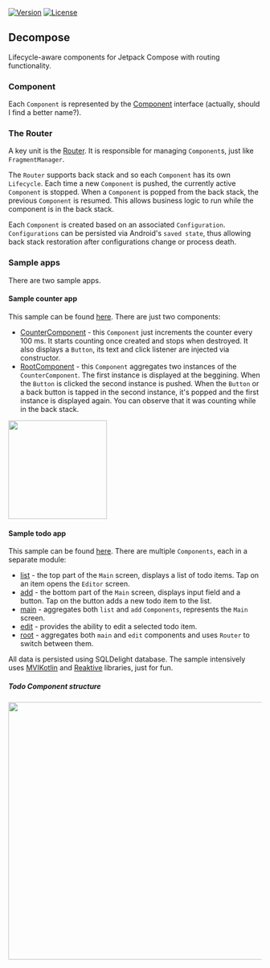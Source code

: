 [![Version](https://jitpack.io/v/arkivanov/decompose.svg)](https://jitpack.io/#arkivanov/decompose)
[![License](https://img.shields.io/badge/License-Apache%202.0-blue.svg)](http://www.apache.org/licenses/LICENSE-2.0)

## Decompose

Lifecycle-aware components for Jetpack Compose with routing functionality.

### Component

Each `Component` is represented by the [Component](https://github.com/arkivanov/Decompose/blob/master/decompose/src/main/java/com/arkivanov/decompose/Component.kt) interface (actually, should I find a better name?).

### The Router

A key unit is the [Router](https://github.com/arkivanov/Decompose/blob/master/decompose/src/main/java/com/arkivanov/decompose/Router.kt).
It is responsible for managing `Component`s, just like `FragmentManager`.

The `Router` supports back stack and so each `Component` has its own `Lifecycle`. Each time a new `Component` is pushed, the currently active `Component` is stopped. When a `Component` is popped from the back stack, the previous `Component` is resumed. This allows business logic to run while the component is in the back stack.

Each `Component` is created based on an associated `Configuration`. `Configurations` can be persisted via Android's `saved state`, thus allowing back stack restoration after configurations change or process death.

### Sample apps

There are two sample apps.

#### Sample counter app

This sample can be found [here](https://github.com/arkivanov/Decompose/tree/master/sample/counter/app).
There are just two components: 
- [CounterComponent](https://github.com/arkivanov/Decompose/blob/master/sample/counter/app/src/main/java/com/arkivanov/counter/app/CounterComponent.kt) - this `Component` just increments the counter every 100 ms. It starts counting once created and stops when destroyed. It also displays a `Button`, its text and click listener are injected via constructor.
- [RootComponent](https://github.com/arkivanov/Decompose/blob/master/sample/counter/app/src/main/java/com/arkivanov/counter/app/RootComponent.kt) - this `Component` aggregates two instances of the `CounterComponent`. The first instance is displayed at the beggining. When the `Button` is clicked the second instance is pushed. When the `Button` or a back button is tapped in the second instance, it's popped and the first instance is displayed again. You can observe that it was counting while in the back stack.

<img src="https://raw.githubusercontent.com/arkivanov/Decompose/master/docs/media/SampleCounterDemo.gif" width="196">

#### Sample todo app

This sample can be found [here](https://github.com/arkivanov/Decompose/tree/master/sample/todo).
There are multiple `Components`, each in a separate module:
- [list](https://github.com/arkivanov/Decompose/tree/master/sample/todo/list) - the top part of the `Main` screen, displays a list of todo items. Tap on an item opens the `Editor` screen.
- [add](https://github.com/arkivanov/Decompose/tree/master/sample/todo/add) - the bottom part of the `Main` screen, displays input field and a button. Tap on the button adds a new todo item to the list.
- [main](https://github.com/arkivanov/Decompose/tree/master/sample/todo/add) - aggregates both `list` and `add` `Components`, represents the `Main` screen.
- [edit](https://github.com/arkivanov/Decompose/tree/master/sample/todo/edit) - provides the ability to edit a selected todo item.
- [root](https://github.com/arkivanov/Decompose/tree/master/sample/todo/root) - aggregates both `main` and `edit` components and uses `Router` to switch between them.

All data is persisted using SQLDelight database. The sample intensively uses [MVIKotlin](https://github.com/arkivanov/MVIKotlin) and [Reaktive](https://github.com/badoo/Reaktive) libraries, just for fun.

##### Todo Component structure 

<img src="https://raw.githubusercontent.com/arkivanov/Decompose/master/docs/media/TodoApp.png" width="512">

